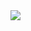 <img align="right" src="https://visitor-badge.laobi.icu/badge?page_id=Murangi.Murangi&format=true"/>

